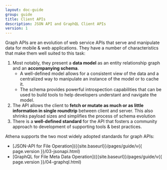 ```yaml
---
layout: doc-guide
group: guide
title: Client APIs
description: JSON API and GraphQL Client APIs
version: 1
---
```


Graph APIs are an evolution of web service APIs that serve and manipulate data for mobile & web applications. They have
a number of characteristics that make them well suited to this task:

1. Most notably, they present a **data model** as an entity relationship graph and an **accompanying schema**.
   * A well-defined model allows for a consistent view of the data and a centralized way to manipulate an instance of
     the model or to cache it.
   * The schema provides powerful introspection capabilities that can be used to build tools to help developers understant
     and navigate the model.
2. The API allows the client to **fetch or mutate as much or as little information in single roundtrip** between client
   and server. This also shrinks payload sizes and simplifies the process of schema evolution
3. There is a **well-defined standard** for the API that fosters a community approach to development of supporting tools
   & best practices.

Athena supports the two most widely adopted standards for graph APIs:

* [JSON-API for File Operation]({{site.baseurl}}/pages/guide/v{{ page.version }}/03-jsonapi.html)
* [GraphQL for File Meta Data Operation]({{site.baseurl}}/pages/guide/v{{ page.version }}/04-graphql.html)

